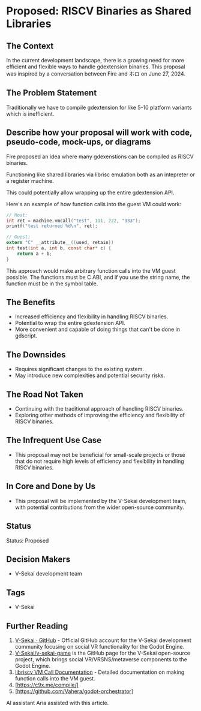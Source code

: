 # Proposed: RISCV Binaries as Shared Libraries

## The Context

In the current development landscape, there is a growing need for more efficient and flexible ways to handle gdextension binaries. This proposal was inspired by a conversation between Fire and ホロ on June 27, 2024.

## The Problem Statement

Traditionally we have to compile gdextension for like 5-10 platform variants which is inefficient.

## Describe how your proposal will work with code, pseudo-code, mock-ups, or diagrams

Fire proposed an idea where many gdexenstions can be compiled as RISCV binaries.

Functioning like shared libraries via librisc emulation both as an intepreter or a register machine. 

This could potentially allow wrapping up the entire gdextension API.

Here's an example of how function calls into the guest VM could work:

```c
// Host:
int ret = machine.vmcall("test", 111, 222, "333");
printf("test returned %d\n", ret);

// Guest:
extern "C" __attribute__((used, retain))
int test(int a, int b, const char* c) {
	return a + b;
}
```

This approach would make arbitrary function calls into the VM guest possible. The functions must be C ABI, and if you use the string name, the function must be in the symbol table.

## The Benefits

- Increased efficiency and flexibility in handling RISCV binaries.
- Potential to wrap the entire gdextension API.
- More convenient and capable of doing things that can't be done in gdscript.

## The Downsides

- Requires significant changes to the existing system.
- May introduce new complexities and potential security risks.

## The Road Not Taken

- Continuing with the traditional approach of handling RISCV binaries.
- Exploring other methods of improving the efficiency and flexibility of RISCV binaries.

## The Infrequent Use Case

- This proposal may not be beneficial for small-scale projects or those that do not require high levels of efficiency and flexibility in handling RISCV binaries.

## In Core and Done by Us

- This proposal will be implemented by the V-Sekai development team, with potential contributions from the wider open-source community.

## Status

Status: Proposed <!-- Draft | Proposed | Rejected | Accepted | Deprecated | Superseded by -->

## Decision Makers

- V-Sekai development team

## Tags

- V-Sekai

## Further Reading

1. [V-Sekai · GitHub](https://github.com/v-sekai) - Official GitHub account for the V-Sekai development community focusing on social VR functionality for the Godot Engine.
2. [V-Sekai/v-sekai-game](https://github.com/v-sekai/v-sekai-game) is the GitHub page for the V-Sekai open-source project, which brings social VR/VRSNS/metaverse components to the Godot Engine.
3. [libriscv VM Call Documentation](https://github.com/fwsGonzo/libriscv/blob/master/docs/VMCALL.md) - Detailed documentation on making function calls into the VM guest.
4. [https://c9x.me/compile/]
5. [https://github.com/Vahera/godot-orchestrator]

AI assistant Aria assisted with this article.
